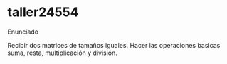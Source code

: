# taller24554

Enunciado

Recibir dos matrices de tamaños iguales. Hacer las operaciones basicas suma, resta, multiplicación y división.

